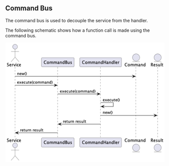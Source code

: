 ## Command Bus
The command bus is used to decouple the service from the handler.

The following schematic shows how a function call is made using the command bus.

![Messaging](../plantuml/image/commandbus.png)
